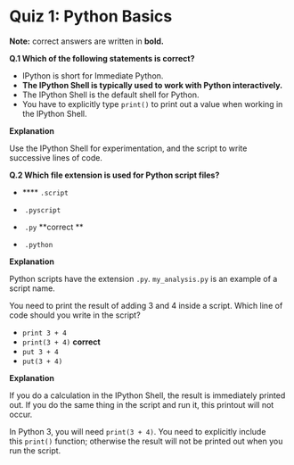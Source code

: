 # Quiz 1: Python Basics	

**Note:** correct answers are written in **bold.**

**Q.1 Which of the following statements is correct?**

- IPython is short for Immediate Python.
- **The IPython Shell is typically used to work with Python interactively.**
- The IPython Shell is the default shell for Python.
- You have to explicitly type `print()` to print out a value when working in the IPython Shell.


**Explanation**

Use the IPython Shell for experimentation, and the script to write successive lines of code.


**Q.2 Which file extension is used for Python script files?**

- **** `.script`

-  `.pyscript`

-  `.py` **correct **

-  `.python`

**Explanation**

Python scripts have the extension `.py`. `my_analysis.py` is an example of a script name.

You need to print the result of adding 3 and 4 inside a script. Which line of code should you write in the script?

- `print 3 + 4`
- `print(3 + 4)` **correct**
- `put 3 + 4` 
- `put(3 + 4)`

**Explanation**

If you do a calculation in the IPython Shell, the result is immediately printed out. If you do the same thing in the script and run it, this printout will not occur.

In Python 3, you will need `print(3 + 4)`. You need to explicitly include this `print()` function; otherwise the result will not be printed out when you run the script.